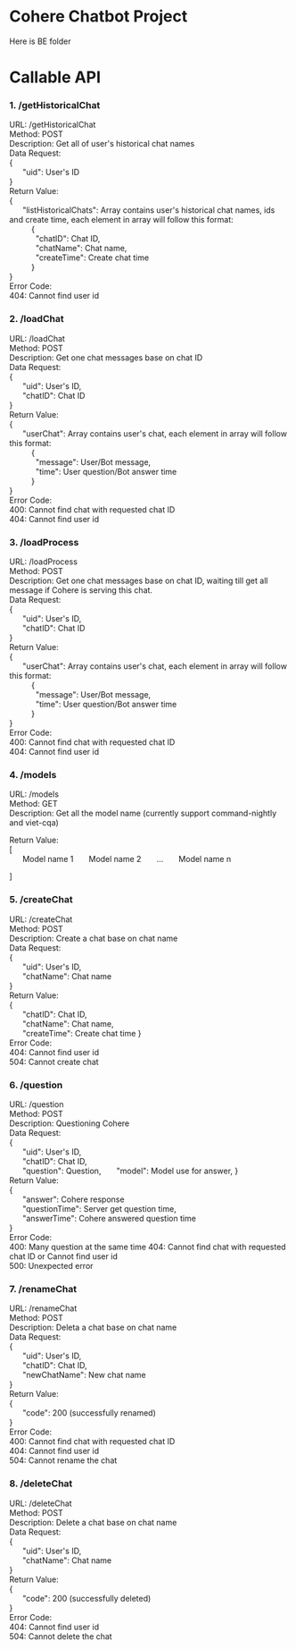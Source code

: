 # Cohere Chatbot Project

Here is BE folder

# Callable API 

### 1. /getHistoricalChat
URL: /getHistoricalChat  
Method: POST  
Description: Get all of user's historical chat names  
Data Request:  
{  
&nbsp;&nbsp;&nbsp;&nbsp;&nbsp;&nbsp;"uid": User's ID  
}  
Return Value:   
{  
&nbsp;&nbsp;&nbsp;&nbsp;&nbsp;&nbsp;"listHistoricalChats": Array contains user's historical chat names, ids and create time, each element in array will follow this format:  
&nbsp;&nbsp;&nbsp;&nbsp;&nbsp;&nbsp;&nbsp;&nbsp;&nbsp;&nbsp;{  
&nbsp;&nbsp;&nbsp;&nbsp;&nbsp;&nbsp;&nbsp;&nbsp;&nbsp;&nbsp;&nbsp;&nbsp;"chatID": Chat ID,  
&nbsp;&nbsp;&nbsp;&nbsp;&nbsp;&nbsp;&nbsp;&nbsp;&nbsp;&nbsp;&nbsp;&nbsp;"chatName": Chat name,  
&nbsp;&nbsp;&nbsp;&nbsp;&nbsp;&nbsp;&nbsp;&nbsp;&nbsp;&nbsp;&nbsp;&nbsp;"createTime": Create chat time  
&nbsp;&nbsp;&nbsp;&nbsp;&nbsp;&nbsp;&nbsp;&nbsp;&nbsp;&nbsp;}  
}  
Error Code:  
404: Cannot find user id  


### 2. /loadChat
URL: /loadChat  
Method: POST  
Description: Get one chat messages base on chat ID  
Data Request:  
{  
&nbsp;&nbsp;&nbsp;&nbsp;&nbsp;&nbsp;"uid": User's ID,  
&nbsp;&nbsp;&nbsp;&nbsp;&nbsp;&nbsp;"chatID": Chat ID  
}  
Return Value:  
{  
&nbsp;&nbsp;&nbsp;&nbsp;&nbsp;&nbsp;"userChat": Array contains user's chat, each element in array will follow this format:  
&nbsp;&nbsp;&nbsp;&nbsp;&nbsp;&nbsp;&nbsp;&nbsp;&nbsp;&nbsp;{  
&nbsp;&nbsp;&nbsp;&nbsp;&nbsp;&nbsp;&nbsp;&nbsp;&nbsp;&nbsp;&nbsp;&nbsp;"message": User/Bot message,  
&nbsp;&nbsp;&nbsp;&nbsp;&nbsp;&nbsp;&nbsp;&nbsp;&nbsp;&nbsp;&nbsp;&nbsp;"time": User question/Bot answer time  
&nbsp;&nbsp;&nbsp;&nbsp;&nbsp;&nbsp;&nbsp;&nbsp;&nbsp;&nbsp;}  
}  
Error Code:  
400: Cannot find chat with requested chat ID  
404: Cannot find user id   

### 3. /loadProcess
URL: /loadProcess  
Method: POST  
Description: Get one chat messages base on chat ID, waiting till get all message if Cohere is serving this chat.  
Data Request:  
{  
&nbsp;&nbsp;&nbsp;&nbsp;&nbsp;&nbsp;"uid": User's ID,  
&nbsp;&nbsp;&nbsp;&nbsp;&nbsp;&nbsp;"chatID": Chat ID  
}  
Return Value:  
{  
&nbsp;&nbsp;&nbsp;&nbsp;&nbsp;&nbsp;"userChat": Array contains user's chat, each element in array will follow this format:  
&nbsp;&nbsp;&nbsp;&nbsp;&nbsp;&nbsp;&nbsp;&nbsp;&nbsp;&nbsp;{  
&nbsp;&nbsp;&nbsp;&nbsp;&nbsp;&nbsp;&nbsp;&nbsp;&nbsp;&nbsp;&nbsp;&nbsp;"message": User/Bot message,  
&nbsp;&nbsp;&nbsp;&nbsp;&nbsp;&nbsp;&nbsp;&nbsp;&nbsp;&nbsp;&nbsp;&nbsp;"time": User question/Bot answer time  
&nbsp;&nbsp;&nbsp;&nbsp;&nbsp;&nbsp;&nbsp;&nbsp;&nbsp;&nbsp;}  
}  
Error Code:  
400: Cannot find chat with requested chat ID  
404: Cannot find user id 

### 4. /models
URL: /models  
Method: GET  
Description: Get all the model name (currently support command-nightly and viet-cqa) 

Return Value:  
[  
&nbsp;&nbsp;&nbsp;&nbsp;&nbsp;&nbsp;Model name 1
&nbsp;&nbsp;&nbsp;&nbsp;&nbsp;&nbsp;Model name 2
&nbsp;&nbsp;&nbsp;&nbsp;&nbsp;&nbsp;...
&nbsp;&nbsp;&nbsp;&nbsp;&nbsp;&nbsp;Model name n

]  

### 5. /createChat
URL: /createChat  
Method: POST  
Description: Create a chat base on chat name  
Data Request:  
{  
&nbsp;&nbsp;&nbsp;&nbsp;&nbsp;&nbsp;"uid": User's ID,  
&nbsp;&nbsp;&nbsp;&nbsp;&nbsp;&nbsp;"chatName": Chat name  
}  
Return Value:  
{  
&nbsp;&nbsp;&nbsp;&nbsp;&nbsp;&nbsp;"chatID": Chat ID,  
&nbsp;&nbsp;&nbsp;&nbsp;&nbsp;&nbsp;"chatName": Chat name,  
&nbsp;&nbsp;&nbsp;&nbsp;&nbsp;&nbsp;"createTime": Create chat time 
}  
Error Code:   
404: Cannot find user id  
504: Cannot create chat

### 6. /question
URL: /question  
Method: POST  
Description: Questioning Cohere  
Data Request:  
{  
&nbsp;&nbsp;&nbsp;&nbsp;&nbsp;&nbsp;"uid": User's ID,  
&nbsp;&nbsp;&nbsp;&nbsp;&nbsp;&nbsp;"chatID": Chat ID,  
&nbsp;&nbsp;&nbsp;&nbsp;&nbsp;&nbsp;"question": Question,
&nbsp;&nbsp;&nbsp;&nbsp;&nbsp;&nbsp;"model": Model use for answer,
}  
Return Value:  
{  
&nbsp;&nbsp;&nbsp;&nbsp;&nbsp;&nbsp;"answer": Cohere response  
&nbsp;&nbsp;&nbsp;&nbsp;&nbsp;&nbsp;"questionTime": Server get question time,  
&nbsp;&nbsp;&nbsp;&nbsp;&nbsp;&nbsp;"answerTime": Cohere answered question time   
}  
Error Code:  
400: Many question at the same time
404: Cannot find chat with requested chat ID or Cannot find user id  
500: Unexpected error


### 7. /renameChat
URL: /renameChat  
Method: POST  
Description: Deleta a chat base on chat name  
Data Request:  
{  
&nbsp;&nbsp;&nbsp;&nbsp;&nbsp;&nbsp;"uid": User's ID,  
&nbsp;&nbsp;&nbsp;&nbsp;&nbsp;&nbsp;"chatID": Chat ID,  
&nbsp;&nbsp;&nbsp;&nbsp;&nbsp;&nbsp;"newChatName": New chat name  
}  
Return Value:  
{  
&nbsp;&nbsp;&nbsp;&nbsp;&nbsp;&nbsp;"code": 200 (successfully renamed)  
}  
Error Code:  
400: Cannot find chat with requested chat ID  
404: Cannot find user id   
504: Cannot rename the chat


### 8. /deleteChat
URL: /deleteChat  
Method: POST  
Description: Delete a chat base on chat name  
Data Request:  
{  
&nbsp;&nbsp;&nbsp;&nbsp;&nbsp;&nbsp;"uid": User's ID,  
&nbsp;&nbsp;&nbsp;&nbsp;&nbsp;&nbsp;"chatName": Chat name  
}  
Return Value:  
{  
&nbsp;&nbsp;&nbsp;&nbsp;&nbsp;&nbsp;"code": 200 (successfully deleted)  
}  
Error Code:  
404: Cannot find user id  
504: Cannot delete the chat
